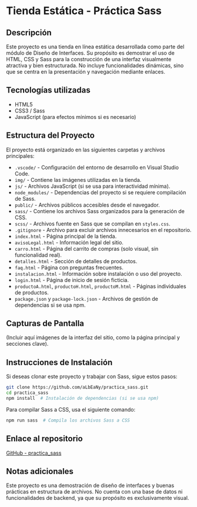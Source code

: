 # Tienda Estática - Práctica Sass

## Descripción
Este proyecto es una tienda en línea estática desarrollada como parte del módulo de Diseño de Interfaces. Su propósito es demostrar el uso de HTML, CSS y Sass para la construcción de una interfaz visualmente atractiva y bien estructurada. No incluye funcionalidades dinámicas, sino que se centra en la presentación y navegación mediante enlaces.

## Tecnologías utilizadas
- HTML5
- CSS3 / Sass
- JavaScript (para efectos mínimos si es necesario)

## Estructura del Proyecto
El proyecto está organizado en las siguientes carpetas y archivos principales:

- `.vscode/` - Configuración del entorno de desarrollo en Visual Studio Code.
- `img/` - Contiene las imágenes utilizadas en la tienda.
- `js/` - Archivos JavaScript (si se usa para interactividad mínima).
- `node_modules/` - Dependencias del proyecto si se requiere compilación de Sass.
- `public/` - Archivos públicos accesibles desde el navegador.
- `sass/` - Contiene los archivos Sass organizados para la generación de CSS.
- `scss/` - Archivos fuente en Sass que se compilan en `styles.css`.
- `.gitignore` - Archivo para excluir archivos innecesarios en el repositorio.
- `index.html` - Página principal de la tienda.
- `avisoLegal.html` - Información legal del sitio.
- `carro.html` - Página del carrito de compras (solo visual, sin funcionalidad real).
- `detalles.html` - Sección de detalles de productos.
- `faq.html` - Página con preguntas frecuentes.
- `instalacion.html` - Información sobre instalación o uso del proyecto.
- `login.html` - Página de inicio de sesión ficticia.
- `productoA.html`, `productoH.html`, `productoM.html` - Páginas individuales de productos.
- `package.json` y `package-lock.json` - Archivos de gestión de dependencias si se usa npm.

## Capturas de Pantalla
(Incluir aquí imágenes de la interfaz del sitio, como la página principal y secciones clave).

## Instrucciones de Instalación
Si deseas clonar este proyecto y trabajar con Sass, sigue estos pasos:

```sh
git clone https://github.com/aLbEaNy/practica_sass.git
cd practica_sass
npm install  # Instalación de dependencias (si se usa npm)
```

Para compilar Sass a CSS, usa el siguiente comando:
```sh
npm run sass  # Compila los archivos Sass a CSS
```

## Enlace al repositorio
[GitHub - practica_sass](https://github.com/aLbEaNy/practica_sass)

## Notas adicionales
Este proyecto es una demostración de diseño de interfaces y buenas prácticas en estructura de archivos. No cuenta con una base de datos ni funcionalidades de backend, ya que su propósito es exclusivamente visual.
